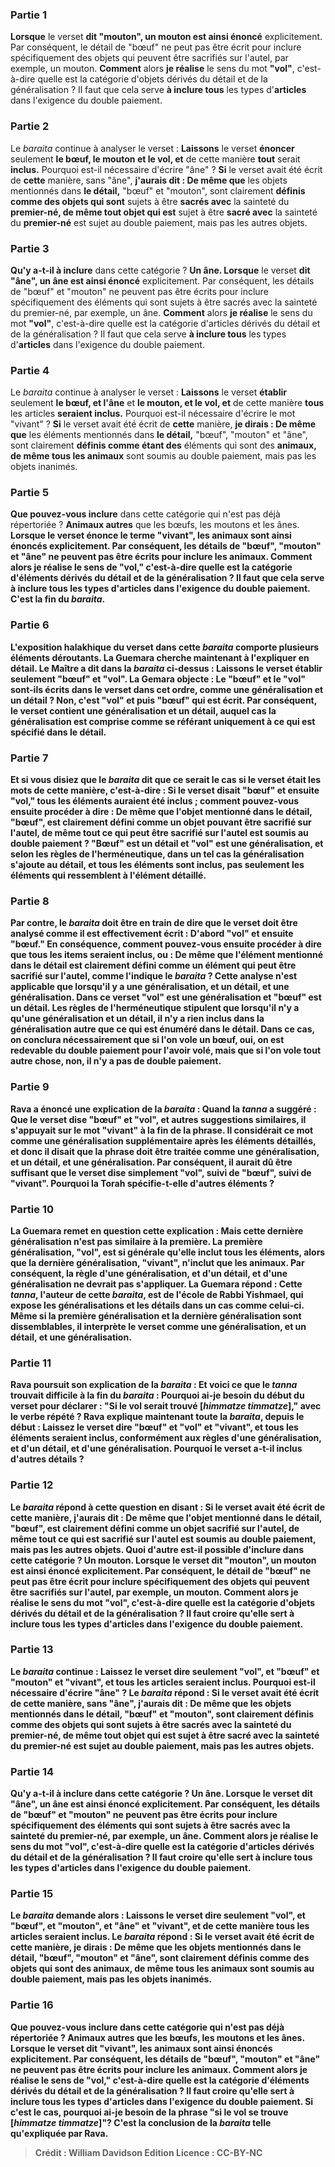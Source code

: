 
### Partie 1
<b>Lorsque</b> le verset <b>dit "mouton", un mouton est ainsi énoncé</b> explicitement. Par conséquent, le détail de "bœuf" ne peut pas être écrit pour inclure spécifiquement des objets qui peuvent être sacrifiés sur l'autel, par exemple, un mouton. <b>Comment</b> alors <b>je réalise</b> le sens du mot <b>"vol"</b>, c'est-à-dire quelle est la catégorie d'objets dérivés du détail et de la généralisation ? Il faut que cela serve <b>à inclure tous</b> les types d'<b>articles</b> dans l'exigence du double paiement.

### Partie 2
Le <i>baraita</i> continue à analyser le verset : <b>Laissons</b> le verset <b>énoncer</b> seulement <b>le bœuf, le mouton et le vol, et</b> de cette manière <b>tout</b> serait <b>inclus.</b> Pourquoi est-il nécessaire d'écrire "âne" ? <b>Si</b> le verset avait été écrit de <b>cette</b> manière, sans "âne", <b>j'aurais dit : De même que</b> les objets mentionnés dans <b>le détail,</b> "bœuf" et "mouton", sont clairement <b>définis comme des objets qui sont</b> sujets à être <b>sacrés avec</b> la sainteté du <b>premier-né, de même tout objet qui est</b> sujet à être <b>sacré avec</b> la sainteté du <b>premier-né</b> est sujet au double paiement, mais pas les autres objets.

### Partie 3
<b>Qu'y a-t-il à inclure</b> dans cette catégorie ? <b>Un âne. Lorsque</b> le verset <b>dit "âne", un âne est ainsi énoncé</b> explicitement. Par conséquent, les détails de "bœuf" et "mouton" ne peuvent pas être écrits pour inclure spécifiquement des éléments qui sont sujets à être sacrés avec la sainteté du premier-né, par exemple, un âne. <b>Comment</b> alors <b>je réalise</b> le sens du mot <b>"vol"</b>, c'est-à-dire quelle est la catégorie d'articles dérivés du détail et de la généralisation ? Il faut que cela serve <b>à inclure tous</b> les types d'<b>articles</b> dans l'exigence du double paiement.

### Partie 4
Le <i>baraita</i> continue à analyser le verset : <b>Laissons</b> le verset <b>établir</b> seulement <b>le bœuf, et l'âne</b> et <b>le mouton, et le vol, et</b> de cette manière <b>tous</b> les articles <b>seraient inclus.</b> Pourquoi est-il nécessaire d'écrire le mot "vivant" ? <b>Si</b> le verset avait été écrit de <b>cette</b> manière, <b>je dirais : De même que</b> les éléments mentionnés dans <b>le détail,</b> "bœuf", "mouton" et "âne", sont clairement <b>définis comme étant des</b> éléments qui sont des <b>animaux, de même tous les animaux</b> sont soumis au double paiement, mais pas les objets inanimés.

### Partie 5
<b>Que pouvez-vous inclure</b> dans cette catégorie qui n'est pas déjà répertoriée ? <b>Animaux autres</b> que les bœufs, les moutons et les ânes. <b>Lorsque le verset <b>énonce</b> le terme <b>"vivant", les animaux sont ainsi énoncés</b> explicitement. Par conséquent, les détails de "bœuf", "mouton" et "âne" ne peuvent pas être écrits pour inclure les animaux. <b>Comment</b> alors <b>je réalise</b> le sens de <b>"vol,"</b> c'est-à-dire quelle est la catégorie d'éléments dérivés du détail et de la généralisation ? Il faut que cela serve <b>à inclure tous</b> les types d'<b>articles</b> dans l'exigence du double paiement. C'est la fin du <i>baraita</i>.

### Partie 6
L'exposition halakhique du verset dans cette <i>baraita</i> comporte plusieurs éléments déroutants. La Guemara cherche maintenant à l'expliquer en détail. <b>Le Maître a dit</b> dans la <i>baraita</i> ci-dessus : <b>Laissons</b> le verset <b>établir</b> seulement <b>"bœuf" et "vol". </b> La Gemara objecte : <b>Le "bœuf" et le "vol" sont-ils écrits</b> dans le verset dans cet ordre, comme une généralisation et un détail ? Non, <b>c'est "vol" et</b> puis <b>"bœuf" qui est écrit.</b> Par conséquent, le verset contient une généralisation et un détail, auquel cas la généralisation est comprise comme se référant uniquement à ce qui est spécifié dans le détail.

### Partie 7
<b>Et si vous disiez</b> que le <i>baraita</i> <b>dit</b> que ce serait le cas <b>si le verset <b>était</b> les mots de cette manière, c'est-à-dire : <b>Si</b> le verset <b>disait "bœuf" et</b> ensuite <b>"vol,"</b> tous les éléments auraient été inclus ; <b>comment pouvez-vous</b> ensuite procéder à <b>dire : De même que</b> l'objet mentionné dans <b>le détail,</b> "bœuf", est clairement <b>défini comme</b> un objet pouvant être sacrifié sur l'autel, de même tout ce qui peut être sacrifié sur l'autel est soumis au double paiement ? <b>"Bœuf" est un détail et "vol" est une généralisation,</b> et selon les règles de l'herméneutique, dans un tel cas <b>la généralisation s'ajoute au détail, et tous les éléments sont inclus,</b> pas seulement les éléments qui ressemblent à l'élément détaillé.

### Partie 8
<b>Par contre,</b> le <i>baraita</i> doit être en train de <b>dire</b> que le verset doit être analysé <b>comme il est</b> effectivement <b>écrit :</b> D'abord <b>"vol" et</b> ensuite <b>"bœuf."</b> En conséquence, <b>comment pouvez-vous</b> ensuite procéder à <b>dire</b> que <b>tous</b> les items <b>seraient inclus, ou : De même que</b> l'élément mentionné dans <b>le détail</b> est clairement <b>défini comme</b> un élément qui peut être sacrifié sur l'autel, comme l'indique le <i>baraita</i> ? Cette analyse n'est applicable que lorsqu'il y a une généralisation, et un détail, et une généralisation. Dans ce verset <b>"vol" est une généralisation et "bœuf"</b> est <b>un détail.</b> Les règles de l'herméneutique stipulent que lorsqu'il n'y a qu'une <b>généralisation et un détail, il n'y a rien</b> inclus <b>dans la généralisation autre que ce qui est</b> énuméré <b>dans le détail. </b> Dans ce cas, on conclura nécessairement que si l'on vole <b>un bœuf, oui,</b> on est redevable du double paiement pour l'avoir volé, mais que si l'on vole <b>tout autre chose, non,</b> il n'y a pas de double paiement.

### Partie 9
<b>Rava a énoncé</b> une explication de la <i>baraita</i> : Quand <b>la <i>tanna</i></b> a suggéré : Que le verset dise "bœuf" et "vol", et autres suggestions similaires, <b>il s'appuyait</b> sur le mot <b>"vivant"</b> à la fin de la phrase. Il considérait ce mot comme une généralisation supplémentaire après les éléments détaillés, et donc <b>il disait</b> que la phrase doit être traitée comme <b>une généralisation, et un détail, et une généralisation.</b> Par conséquent, il aurait dû être suffisant que le verset dise simplement "vol", suivi de "bœuf", suivi de "vivant". Pourquoi la Torah spécifie-t-elle d'autres éléments ?

### Partie 10
La Guemara remet en question cette explication : <b>Mais cette dernière généralisation n'est pas similaire à la première.</b> La première généralisation, "vol", est si générale qu'elle inclut tous les éléments, alors que la dernière généralisation, "vivant", n'inclut que les animaux. Par conséquent, la règle d'une généralisation, et d'un détail, et d'une généralisation ne devrait pas s'appliquer. La Guemara répond : <b>Cette <i>tanna</i>,</b> l'auteur de cette <i>baraita</i>, <b>est de l'école de Rabbi Yishmael, qui expose les généralisations et les détails dans un cas comme celui-ci.</b> Même si la première généralisation et la dernière généralisation sont dissemblables, il interprète le verset comme une généralisation, et un détail, et une généralisation.

### Partie 11
Rava poursuit son explication de la <i>baraita</i> : <b>Et voici ce que</b> le <i>tanna</i> trouvait <b>difficile</b> à la fin du <i>baraita</i> : <b>Pourquoi ai-je besoin</b> du début du verset pour déclarer : <b>"Si</b> le vol <b>serait trouvé [<i>himmatze timmatze</i>],"</b> avec le verbe répété ? Rava explique maintenant toute la <i>baraita</i>, depuis le début : <b>Laissez</b> le verset <b>dire "bœuf" et "vol" et "vivant", et tous</b> les éléments seraient <b>inclus,</b> conformément aux règles d'une généralisation, et d'un détail, et d'une généralisation. Pourquoi le verset a-t-il inclus d'autres détails ?

### Partie 12
Le <i>baraita</i> répond à cette question en disant : <b>Si</b> le verset avait été écrit de <b>cette</b> manière, <b>j'aurais dit : De même que</b> l'objet mentionné dans <b>le détail,</b> "bœuf", est clairement <b>défini comme un objet sacrifié sur l'autel, de même tout ce qui est sacrifié sur l'autel</b> est soumis au double paiement, mais pas les autres objets. <b>Quoi</b> d'autre <b>est-il possible</b> d'inclure <b>dans cette catégorie ? <b>Un mouton. Lorsque</b> le verset <b>dit "mouton", un mouton est ainsi énoncé</b> explicitement. Par conséquent, le détail de "bœuf" ne peut pas être écrit pour inclure spécifiquement des objets qui peuvent être sacrifiés sur l'autel, par exemple, un mouton. <b>Comment</b> alors <b>je réalise</b> le sens du mot <b>"vol"</b>, c'est-à-dire quelle est la catégorie d'objets dérivés du détail et de la généralisation ? Il faut croire qu'elle sert <b>à inclure tous</b> les types d'<b>articles</b> dans l'exigence du double paiement.

### Partie 13
Le <i>baraita</i> continue : <b>Laissez</b> le verset <b>dire</b> seulement <b>"vol", et "bœuf" et "mouton" et "vivant", et tous</b> les articles <b>seraient inclus.</b> Pourquoi est-il nécessaire d'écrire "âne" ? Le <i>baraita</i> répond : <b>Si</b> le verset avait été écrit de <b>cette</b> manière, sans "âne", <b>j'aurais dit : De même que</b> les objets mentionnés dans <b>le détail,</b> "bœuf" et "mouton", sont clairement <b>définis comme des objets qui sont</b> sujets à être <b>sacrés avec</b> la sainteté du <b>premier-né, de même tout objet qui est</b> sujet à être <b>sacré avec</b> la sainteté du <b>premier-né</b> est sujet au double paiement, mais pas les autres objets.

### Partie 14
<b>Qu'y a-t-il à inclure</b> dans cette catégorie ? <b>Un âne. Lorsque</b> le verset <b>dit "âne", un âne est ainsi énoncé</b> explicitement. Par conséquent, les détails de "bœuf" et "mouton" ne peuvent pas être écrits pour inclure spécifiquement des éléments qui sont sujets à être sacrés avec la sainteté du premier-né, par exemple, un âne. <b>Comment</b> alors <b>je réalise</b> le sens du mot <b>"vol"</b>, c'est-à-dire quelle est la catégorie d'articles dérivés du détail et de la généralisation ? Il faut croire qu'elle sert <b>à inclure tous</b> les types d'<b>articles</b> dans l'exigence du double paiement.

### Partie 15
Le <i>baraita</i> demande alors : <b>Laissons</b> le verset <b>dire</b> seulement <b>"vol", et "bœuf", et "mouton", et "âne" et "vivant", et</b> de cette manière <b>tous</b> les articles seraient <b>inclus.</b> Le <i>baraita</i> répond : <b>Si</b> le verset avait été écrit de <b>cette</b> manière, <b>je dirais : De même que</b> les objets mentionnés dans <b>le détail,</b> "bœuf", "mouton" et "âne", sont clairement <b>définis comme des objets qui sont des <b>animaux, de même tous les animaux</b> sont soumis au double paiement, mais pas les objets inanimés.

### Partie 16
<b>Que pouvez-vous inclure</b> dans cette catégorie qui n'est pas déjà répertoriée ? <b>Animaux autres</b> que les bœufs, les moutons et les ânes. <b>Lorsque le verset <b>dit "vivant", les animaux sont ainsi énoncés</b> explicitement. Par conséquent, les détails de "bœuf", "mouton" et "âne" ne peuvent pas être écrits pour inclure les animaux. <b>Comment</b> alors <b>je réalise</b> le sens de <b>"vol,"</b> c'est-à-dire quelle est la catégorie d'éléments dérivés du détail et de la généralisation ? Il faut croire qu'elle sert <b>à inclure tous</b> les types d'<b>articles</b> dans l'exigence du double paiement. Si c'est le cas, <b>pourquoi ai-je</b> besoin de la phrase <b>"si</b> le vol <b>se trouve [<i>himmatze timmatze</i>]"?</b> C'est la conclusion de la <i>baraita</i> telle qu'expliquée par Rava.

>Crédit : William Davidson Edition
>Licence : CC-BY-NC